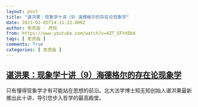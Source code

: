 ```yaml
---
layout: post
title: "谌洪果：现象学十讲（9）海德格尔的存在论现象学"
date: 2023-02-05T14:11:22.000Z
author: 老虎庙 · 虎侃
from: https://www.youtube.com/watch?v=AZT_EFhtDbA
tags: [ 老虎庙 ]
comments: True
categories: [ 老虎庙 ]
---
```

<!--1675606282000-->
[谌洪果：现象学十讲（9）海德格尔的存在论现象学](https://www.youtube.com/watch?v=AZT_EFhtDbA)
------

<div>
只有懂得现象学才有可能站在思想的前沿。北大法学博士知无知创始人谌洪果最新推出此十讲，导引您步入哲学的最高殿堂。
</div>

